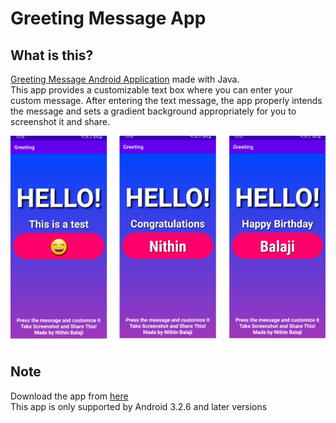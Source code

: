 # Greeting Message App
## What is this?
[Greeting Message Android Application](https://github.com/thenithinbalaji/Greeting-Message/blob/master/APK/Greeting%20Messenger.apk) made with Java.     
This app provides a customizable text box where you can enter your custom message. 
After entering the text message, the app properly intends the message and sets a gradient background appropriately for you to screenshot it and share.  

<p align="center">
<img alt = "app snippet" src = "/snippets/all%20together.png">
</p>

## Note
Download the app from [here](https://github.com/thenithinbalaji/Greeting-Message/blob/master/APK)     
This app is only supported by Android 3.2.6 and later versions
